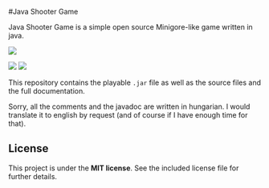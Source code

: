 #Java Shooter Game

Java Shooter Game is a simple open source Minigore-like game written in java.

<img src="http://tiborsimon.github.io/images/java-shooter/promo1.png" />

<a href="http://tiborsimon.github.io/programming/java-shooter-game/" target="_blank"><img src="http://tiborsimon.github.io/images/core/corresponding-article.png" /></a>   <a href="http://tiborsimon.github.io/programming/java-shooter-game/#discussion" target="_blank"><img src="http://tiborsimon.github.io/images/core/join-to-the-discussion.png" /></a>

This repository contains the playable `.jar` file as well as the source files and the full documentation.

Sorry, all the comments and the javadoc are written in hungarian. I would translate it to english by request (and of course if I have enough time for that).

## License

This project is under the __MIT license__. 
See the included license file for further details.
